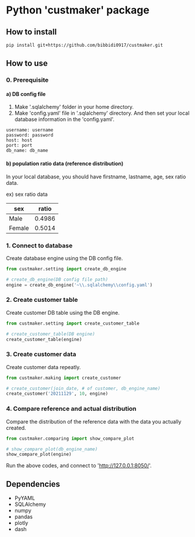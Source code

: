 # Python 'custmaker' package

## How to install
```bash
pip install git+https://github.com/bibbidi0917/custmaker.git
```

## How to use

### 0. Prerequisite

#### a) DB config file

1) Make '.sqlalchemy' folder in your home directory.
2) Make 'config.yaml' file in '.sqlalchemy' directory.
   And then set your local database information in the 'config.yaml'.
   
```
username: username
password: password
host: host
port: port
db_name: db_name
```

#### b) population ratio data (reference distribution)
In your local database, you should have firstname, lastname, age, sex ratio data.

ex) sex ratio data

|sex|ratio|
|------|---|
|Male|0.4986|
|Female|0.5014|


### 1. Connect to database
Create database engine using the DB config file.

```python
from custmaker.setting import create_db_engine

# create_db_engine(DB config file path)
engine = create_db_engine('~\\.sqlalchemy\\config.yaml')
```

### 2. Create customer table
Create customer DB table using the DB engine.

```python
from custmaker.setting import create_customer_table

# create_customer_table(DB engine)
create_customer_table(engine)
```
### 3. Create customer data

Create customer data repeatly.

```python
from custmaker.making import create_customer

# create_customer(join_date, # of customer, db_engine_name)
create_customer('20211129', 10, engine)
```
### 4. Compare reference and actual distribution

Compare the distribution of the reference data with the data you actually created.

```python
from custmaker.comparing import show_compare_plot

# show_compare_plot(db_engine_name)
show_compare_plot(engine)
```

Run the above codes, and connect to 'http://127.0.0.1:8050/'.

## Dependencies
- PyYAML
- SQLAlchemy
- numpy
- pandas
- plotly
- dash
